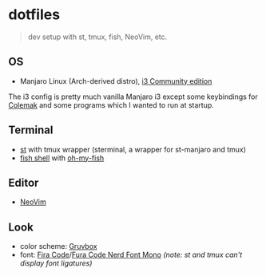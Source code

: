 # dotfiles

> dev setup with st, tmux, fish, NeoVim, etc.

## OS

- Manjaro Linux (Arch-derived distro), [i3 Community edition](https://manjaro.org/download/i3/)

The i3 config is pretty much vanilla Manjaro i3 except some keybindings for [Colemak](https://colemak.com/) and some programs which I wanted to run at startup.

## Terminal

- [st](https://st.suckless.org/) with tmux wrapper (sterminal, a wrapper for st-manjaro and tmux)
- [fish shell](https://fishshell.com/) with [oh-my-fish](https://github.com/oh-my-fish/oh-my-fish)

## Editor

- [NeoVim](https://neovim.io/)

## Look

- color scheme: [Gruvbox](https://github.com/morhetz/gruvbox)
- font: [Fira Code](https://github.com/tonsky/FiraCode)/[Fura Code Nerd Font Mono](https://github.com/ryanoasis/nerd-fonts) _(note: st and tmux can't display font ligatures)_
